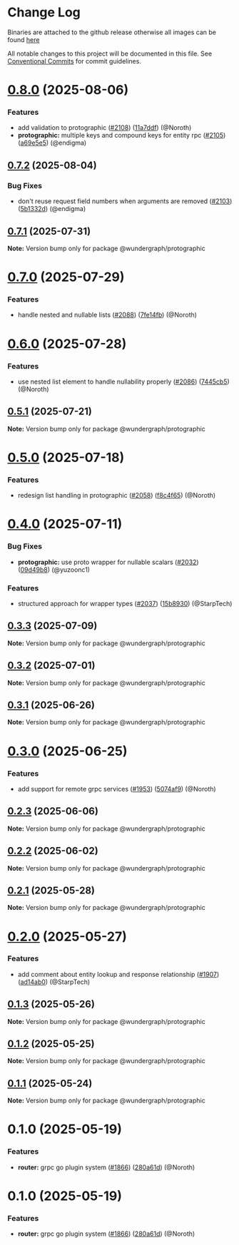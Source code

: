 # Change Log
Binaries are attached to the github release otherwise all images can be found [here](https://github.com/orgs/wundergraph/packages?repo_name=cosmo)

All notable changes to this project will be documented in this file.
See [Conventional Commits](https://conventionalcommits.org) for commit guidelines.

# [0.8.0](https://github.com/wundergraph/cosmo/compare/@wundergraph/protographic@0.7.2...@wundergraph/protographic@0.8.0) (2025-08-06)

### Features

* add validation to protographic ([#2108](https://github.com/wundergraph/cosmo/issues/2108)) ([11a7ddf](https://github.com/wundergraph/cosmo/commit/11a7ddff1f0f76ecc3c905df601e6bc35efac95e)) (@Noroth)
* **protographic:** multiple keys and compound keys for entity rpc ([#2105](https://github.com/wundergraph/cosmo/issues/2105)) ([a69e5e5](https://github.com/wundergraph/cosmo/commit/a69e5e5ad1f7703fc3bd46c86c479b2215c03fa4)) (@endigma)

## [0.7.2](https://github.com/wundergraph/cosmo/compare/@wundergraph/protographic@0.7.1...@wundergraph/protographic@0.7.2) (2025-08-04)

### Bug Fixes

* don't reuse request field numbers when arguments are removed ([#2103](https://github.com/wundergraph/cosmo/issues/2103)) ([5b1332d](https://github.com/wundergraph/cosmo/commit/5b1332daf0e3d91bb849895135fec111785cf85f)) (@endigma)

## [0.7.1](https://github.com/wundergraph/cosmo/compare/@wundergraph/protographic@0.7.0...@wundergraph/protographic@0.7.1) (2025-07-31)

**Note:** Version bump only for package @wundergraph/protographic

# [0.7.0](https://github.com/wundergraph/cosmo/compare/@wundergraph/protographic@0.6.0...@wundergraph/protographic@0.7.0) (2025-07-29)

### Features

* handle nested and nullable lists ([#2088](https://github.com/wundergraph/cosmo/issues/2088)) ([7fe14fb](https://github.com/wundergraph/cosmo/commit/7fe14fb70cbe1d6b1374621edf547903390c63c9)) (@Noroth)

# [0.6.0](https://github.com/wundergraph/cosmo/compare/@wundergraph/protographic@0.5.1...@wundergraph/protographic@0.6.0) (2025-07-28)

### Features

* use nested list element to handle nullability properly ([#2086](https://github.com/wundergraph/cosmo/issues/2086)) ([7445cb5](https://github.com/wundergraph/cosmo/commit/7445cb52732ded28e83315bbce3f9b4ba6e2a7e3)) (@Noroth)

## [0.5.1](https://github.com/wundergraph/cosmo/compare/@wundergraph/protographic@0.5.0...@wundergraph/protographic@0.5.1) (2025-07-21)

**Note:** Version bump only for package @wundergraph/protographic

# [0.5.0](https://github.com/wundergraph/cosmo/compare/@wundergraph/protographic@0.4.0...@wundergraph/protographic@0.5.0) (2025-07-18)

### Features

* redesign list handling in protographic ([#2058](https://github.com/wundergraph/cosmo/issues/2058)) ([f8c4f65](https://github.com/wundergraph/cosmo/commit/f8c4f65e9862ab0bd9e0355b6c41973dc0debadf)) (@Noroth)

# [0.4.0](https://github.com/wundergraph/cosmo/compare/@wundergraph/protographic@0.3.3...@wundergraph/protographic@0.4.0) (2025-07-11)

### Bug Fixes

* **protographic:** use proto wrapper for nullable scalars ([#2032](https://github.com/wundergraph/cosmo/issues/2032)) ([09d49b8](https://github.com/wundergraph/cosmo/commit/09d49b8bb9790558618fba1ac9d7652fcb228ba3)) (@yuzoonc1)

### Features

* structured approach for wrapper types ([#2037](https://github.com/wundergraph/cosmo/issues/2037)) ([15b8930](https://github.com/wundergraph/cosmo/commit/15b8930e7252c526e4b6e2ff91571221f0ebbc92)) (@StarpTech)

## [0.3.3](https://github.com/wundergraph/cosmo/compare/@wundergraph/protographic@0.3.2...@wundergraph/protographic@0.3.3) (2025-07-09)

**Note:** Version bump only for package @wundergraph/protographic

## [0.3.2](https://github.com/wundergraph/cosmo/compare/@wundergraph/protographic@0.3.1...@wundergraph/protographic@0.3.2) (2025-07-01)

**Note:** Version bump only for package @wundergraph/protographic

## [0.3.1](https://github.com/wundergraph/cosmo/compare/@wundergraph/protographic@0.3.0...@wundergraph/protographic@0.3.1) (2025-06-26)

**Note:** Version bump only for package @wundergraph/protographic

# [0.3.0](https://github.com/wundergraph/cosmo/compare/@wundergraph/protographic@0.2.3...@wundergraph/protographic@0.3.0) (2025-06-25)

### Features

* add support for remote grpc services ([#1953](https://github.com/wundergraph/cosmo/issues/1953)) ([5074af9](https://github.com/wundergraph/cosmo/commit/5074af9ab4ce14c418fa8fee69e785fb6237f785)) (@Noroth)

## [0.2.3](https://github.com/wundergraph/cosmo/compare/@wundergraph/protographic@0.2.2...@wundergraph/protographic@0.2.3) (2025-06-06)

**Note:** Version bump only for package @wundergraph/protographic

## [0.2.2](https://github.com/wundergraph/cosmo/compare/@wundergraph/protographic@0.2.1...@wundergraph/protographic@0.2.2) (2025-06-02)

**Note:** Version bump only for package @wundergraph/protographic

## [0.2.1](https://github.com/wundergraph/cosmo/compare/@wundergraph/protographic@0.2.0...@wundergraph/protographic@0.2.1) (2025-05-28)

**Note:** Version bump only for package @wundergraph/protographic

# [0.2.0](https://github.com/wundergraph/cosmo/compare/@wundergraph/protographic@0.1.3...@wundergraph/protographic@0.2.0) (2025-05-27)

### Features

* add comment about entity lookup and response relationship ([#1907](https://github.com/wundergraph/cosmo/issues/1907)) ([ad14ab0](https://github.com/wundergraph/cosmo/commit/ad14ab0f2a3e0470d132b5f48b2c370207fe05f8)) (@StarpTech)

## [0.1.3](https://github.com/wundergraph/cosmo/compare/@wundergraph/protographic@0.1.2...@wundergraph/protographic@0.1.3) (2025-05-26)

**Note:** Version bump only for package @wundergraph/protographic

## [0.1.2](https://github.com/wundergraph/cosmo/compare/@wundergraph/protographic@0.1.1...@wundergraph/protographic@0.1.2) (2025-05-25)

**Note:** Version bump only for package @wundergraph/protographic

## [0.1.1](https://github.com/wundergraph/cosmo/compare/@wundergraph/protographic@0.1.0...@wundergraph/protographic@0.1.1) (2025-05-24)

**Note:** Version bump only for package @wundergraph/protographic

# 0.1.0 (2025-05-19)

### Features

* **router:** grpc go plugin system ([#1866](https://github.com/wundergraph/cosmo/issues/1866)) ([280a61d](https://github.com/wundergraph/cosmo/commit/280a61de4bd1328549a023d1a3a0b702d78453b8)) (@Noroth)

# 0.1.0 (2025-05-19)

### Features

* **router:** grpc go plugin system ([#1866](https://github.com/wundergraph/cosmo/issues/1866)) ([280a61d](https://github.com/wundergraph/cosmo/commit/280a61de4bd1328549a023d1a3a0b702d78453b8)) (@Noroth)
